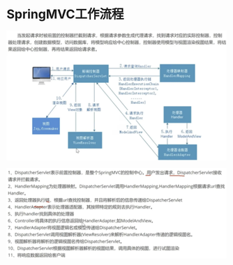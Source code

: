 # SpringMVC工作流程

![image-20240422113519285](img/image-20240422113519285.png)

![image-20240422113534845](img/image-20240422113534845.png)